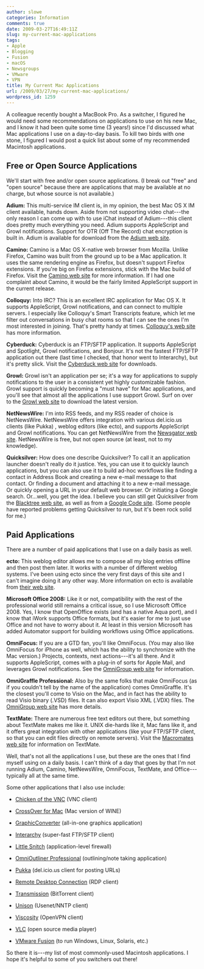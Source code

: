 ```yaml
---
author: slowe
categories: Information
comments: true
date: 2009-03-27T16:49:11Z
slug: my-current-mac-applications
tags:
- Apple
- Blogging
- Fusion
- macOS
- Newsgroups
- VMware
- VPN
title: My Current Mac Applications
url: /2009/03/27/my-current-mac-applications/
wordpress_id: 1259
---
```


A colleague recently bought a MacBook Pro. As a switcher, I figured he would need some recommendations on applications to use on his new Mac, and I know it had been quite some time (3 years!) since I'd discussed what Mac applications I use on a day-to-day basis. To kill two birds with one stone, I figured I would post a quick list about some of my recommended Macintosh applications.

## Free or Open Source Applications

We'll start with free and/or open source applications. (I break out "free" and "open source" because there are applications that may be available at no charge, but whose source is not available.)

**Adium:** This multi-service IM client is, in my opinion, the best Mac OS X IM client available, hands down. Aside from not supporting video chat---the only reason I can come up with to use iChat instead of Adium---this client does pretty much everything you need. Adium supports AppleScript and Growl notifications. Support for OTR (Off The Record) chat encryption is built in. Adium is available for download from the [Adium web site](http://www.adiumx.com).

**Camino:** Camino is a Mac OS X-native web browser from Mozilla. Unlike Firefox, Camino was built from the ground up to be a Mac application. It uses the same rendering engine as Firefox, but doesn't support Firefox extensions. If you're big on Firefox extensions, stick with the Mac build of Firefox. Visit the [Camino web site](http://www.caminobrowser.org/) for more information. If I had one complaint about Camino, it would be the fairly limited AppleScript support in the current release.

**Colloquy:** Into IRC? This is an excellent IRC application for Mac OS X. It supports AppleScript, Growl notifications, and can connect to multiple servers. I especially like Colloquy's Smart Transcripts feature, which let me filter out conversations in busy chat rooms so that I can see the ones I'm most interested in joining. That's pretty handy at times. [Colloquy's web site](http://colloquy.info/) has more information.

**Cyberduck:** Cyberduck is an FTP/SFTP application. It supports AppleScript and Spotlight, Growl notifications, and Bonjour. It's not the fastest FTP/SFTP application out there (last time I checked, that honor went to Interarchy), but it's pretty slick. Visit the [Cyberduck web site](http://cyberduck.ch/) for downloads.

**Growl:** Growl isn't an application per se; it's a way for applications to supply notifications to the user in a consistent yet highly customizable fashion. Growl support is quickly becoming a "must have" for Mac applications, and you'll see that almost all the applications I use support Growl. Surf on over to the [Growl web site](http://growl.info/) to download the latest version.

**NetNewsWire:** I'm into RSS feeds, and my RSS reader of choice is NetNewsWire. NetNewsWire offers integration with various del.icio.us clients (like Pukka) , weblog editors (like ecto), and supports AppleScript and Growl notifications. You can get NetNewsWire from the [Newsgator web site](http://www.newsgator.com/individuals/netnewswire/default.aspx). NetNewsWire is free, but not open source (at least, not to my knowledge).

**Quicksilver:** How does one describe Quicksilver? To call it an application launcher doesn't really do it justice. Yes, you can use it to quickly launch applications, but you can also use it to build ad-hoc workflows like finding a contact in Address Book and creating a new e-mail message to that contact. Or finding a document and attaching it to a new e-mail message. Or quickly opening a URL in your default web browser. Or initiating a Google search. Or...well, you get the idea. I believe you can still get Quicksilver from the [Blacktree web site](http://blacktree.com/), as well as from a [Google Code site](http://code.google.com/p/blacktree-alchemy/). (Some people have reported problems getting Quicksilver to run, but it's been rock solid for me.)

## Paid Applications

There are a number of paid applications that I use on a daily basis as well.

**ecto:** This weblog editor allows me to compose all my blog entries offline and then post them later. It works with a number of different weblog systems. I've been using ecto since the very first days of this site and I can't imagine doing it any other way. More information on ecto is available from [their web site](http://illuminex.com/ecto/).

**Microsoft Office 2008:** Like it or not, compatibility with the rest of the professional world still remains a critical issue, so I use Microsoft Office 2008. Yes, I know that OpenOffice exists (and has a native Aqua port), and I know that iWork supports Office formats, but it's easier for me to just use Office and not have to worry about it. At least in this version Microsoft has added Automator support for building workflows using Office applications.

**OmniFocus:** If you are a GTD fan, you'll like OmniFocus. (You may also like OmniFocus for iPhone as well, which has the ability to synchronize with the Mac version.) Projects, contexts, next actions---it's all there. And it supports AppleScript, comes with a plug-in of sorts for Apple Mail, and leverages Growl notifications. See the [OmniGroup web site](http://www.omnigroup.com/applications/omnifocus/) for information.

**OmniGraffle Professional:** Also by the same folks that make OmniFocus (as if you couldn't tell by the name of the application) comes OmniGraffle. It's the closest you'll come to Visio on the Mac, and in fact has the ability to read Visio binary (.VSD) files. It can also export Visio XML (.VDX) files. The [OmniGroup web site](http://www.omnigroup.com/applications/omnigraffle/) has more details.

**TextMate:** There are numerous free text editors out there, but something about TextMate makes me like it. UNIX die-hards like it, Mac fans like it, and it offers great integration with other applications (like your FTP/SFTP client, so that you can edit files directly on remote servers). Visit the [Macromates web site](http://macromates.com/) for information on TextMate.

Well, that's not all the applications I use, but these are the ones that I find myself using on a daily basis. I can't think of a day that goes by that I'm not running Adium, Camino, NetNewsWire, OmniFocus, TextMate, and Office---typically all at the same time.

Some other applications that I also use include:

* [Chicken of the VNC](http://sourceforge.net/projects/cotvnc/) (VNC client)

* [CrossOver for Mac](http://www.codeweavers.com/products/cxmac/) (Mac version of WINE)

* [GraphicConverter](http://www.lemkesoft.com/) (all-in-one graphics application)

* [Interarchy](http://www.interarchy.com/) (super-fast FTP/SFTP client)

* [Little Snitch](http://www.obdev.at/products/littlesnitch/index.html) (application-level firewall)

* [OmniOutliner Professional](http://www.omnigroup.com/applications/omnioutliner/) (outlining/note taking application)

* [Pukka](http://codesorcery.net/pukka) (del.icio.us client for posting URLs)

* [Remote Desktop Connection](http://www.microsoft.com/mac/products/remote-desktop/default.mspx) (RDP client)

* [Transmission](http://www.transmissionbt.com/) (BitTorrent client)

* [Unison](http://www.panic.com/unison/) (Usenet/NNTP client)

* [Viscosity](http://www.viscosityvpn.com/) (OpenVPN client)

* [VLC](http://www.videolan.org/vlc/) (open source media player)

* [VMware Fusion](http://www.vmware.com/products/fusion/) (to run Windows, Linux, Solaris, etc.)

So there it is---my list of most commonly-used Macintosh applications. I hope it's helpful to some of you switchers out there!
